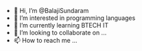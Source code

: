 - 👋 Hi, I’m @BalajiSundaram
- 👀 I’m interested in programming languages
- 🌱 I’m currently learning BTECH IT
- 💞️ I’m looking to collaborate on ...
- 📫 How to reach me ...

<!---
BalajiSundaramk/BalajiSundaramk is a ✨ special ✨ repository because its `README.md` (this file) appears on your GitHub profile.
You can click the Preview link to take a look at your changes.
--->
